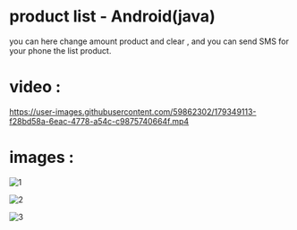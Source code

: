 # product list - Android(java) 
you can here change amount product and clear , and you can send SMS for your phone the list product.

# video :

https://user-images.githubusercontent.com/59862302/179349113-f28bd58a-6eac-4778-a54c-c9875740664f.mp4

# images :

![1](https://user-images.githubusercontent.com/59862302/174894121-4655adaa-d57a-4ec8-bb79-c6ba297e0e88.jpg)

![2](https://user-images.githubusercontent.com/59862302/174894145-3ddb68b7-85df-4c80-9c0c-1bd50d7942c8.jpg)

![3](https://user-images.githubusercontent.com/59862302/174894174-47b92c91-1630-41fa-9ec0-9cf96600c554.jpg)

